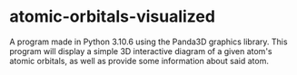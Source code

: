 # atomic-orbitals-visualized
A program made in Python 3.10.6 using the Panda3D graphics library. 
This program will display a simple 3D interactive diagram of a given atom's atomic orbitals, as well as provide some information about said atom.
